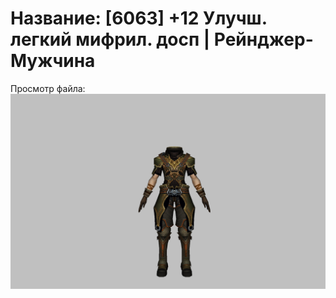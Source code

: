 # Название: [6063] +12 Улучш. легкий мифрил. досп | Рейнджер-Мужчина

Просмотр файла:
![p020021.png](p020021.png)